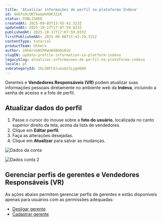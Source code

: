```yaml
---
title: 'Atualizar informações de perfil na plataforma Indeva'
id: 4AOfa9cQKTkwqehXDK3ZiK
status: PUBLISHED
createdAt: 2025-09-05T13:45:43.323Z
updatedAt: 2025-10-17T17:07:59.833Z
publishedAt: 2025-10-17T17:07:59.833Z
firstPublishedAt: 2025-09-08T15:42:29.315Z
contentType: tutorial
productTeam: Others
author: 2AhArvGNSPKwUAd8GOz0iU
slugEN: update-profile-information-in-platform-indeva
legacySlug: atualizar-informacoes-de-perfil-na-plataforma-indeva
locale: pt
subcategoryId: 1kLZWFCmluavm21LygmQA0
---
```


Gerentes e **Vendedores Responsáveis (VR)** podem atualizar suas informações pessoais diretamente no ambiente web da **Indeva**, incluindo a senha de acesso e a foto de perfil.

## Atualizar dados do perfil

1. Passe o cursor do mouse sobre a **foto do usuário**, localizada no canto superior direito da tela, acima da lista de vendedores.  
2. Clique em **Editar perfil**.  
3. Faça as alterações desejadas.  
4. Clique em **Atualizar** para salvar as mudanças.

![Dados da conta](https://cdn.statically.io/gh/vtexdocs/help-center-content/refs/heads/main/docs/pt/tutorials/indeva-by-vtex/conta-do-usu%C3%A1rio/atualizar-informacoes-de-perfil-na-plataforma-indeva_1.png)

![Dados conta 2](https://cdn.statically.io/gh/vtexdocs/help-center-content/refs/heads/main/docs/pt/tutorials/indeva-by-vtex/conta-do-usu%C3%A1rio/atualizar-informacoes-de-perfil-na-plataforma-indeva_2.png)

## Gerenciar perfis de gerentes e Vendedores Responsáveis (VR)

As ações abaixo permitem gerenciar perfis de gerentes e estão disponíveis apenas para usuários com as permissões adequadas:

- [Desligar gerente](/pt/tutorial/desligar-gerente-indeva--5LxrfSgD7f4IgRGWlrcnRV)  
- [Cadastrar gerente](/pt/tutorial/cadastro-de-gerente-indeva--6r2bjS0LFdUX0kyt0NyWhf)

